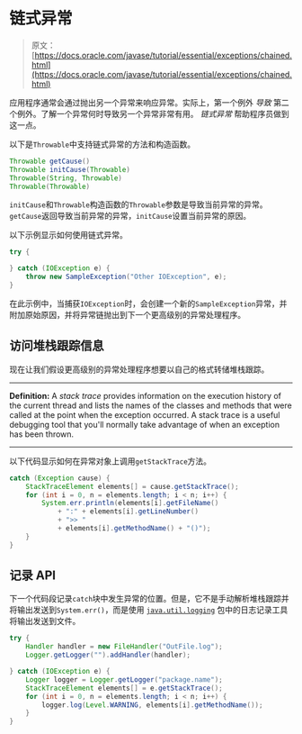 # 链式异常

> 原文： [https://docs.oracle.com/javase/tutorial/essential/exceptions/chained.html](https://docs.oracle.com/javase/tutorial/essential/exceptions/chained.html)

应用程序通常会通过抛出另一个异常来响应异常。实际上，第一个例外 _导致_ 第二个例外。了解一个异常何时导致另一个异常非常有用。 _链式异常_ 帮助程序员做到这一点。

以下是`Throwable`中支持链式异常的方法和构造函数。

```java
Throwable getCause()
Throwable initCause(Throwable)
Throwable(String, Throwable)
Throwable(Throwable)
```

`initCause`和`Throwable`构造函数的`Throwable`参数是导致当前异常的异常。 `getCause`返回导致当前异常的异常，`initCause`设置当前异常的原因。

以下示例显示如何使用链式异常。

```java
try {

} catch (IOException e) {
    throw new SampleException("Other IOException", e);
}
```

在此示例中，当捕获`IOException`时，会创建一个新的`SampleException`异常，并附加原始原因，并将异常链抛出到下一个更高级别的异常处理程序。

## 访问堆栈跟踪信息

现在让我们假设更高级别的异常处理程序想要以自己的格式转储堆栈跟踪。

* * *

**Definition:** A _stack trace_ provides information on the execution history of the current thread and lists the names of the classes and methods that were called at the point when the exception occurred. A stack trace is a useful debugging tool that you'll normally take advantage of when an exception has been thrown.

* * *

以下代码显示如何在异常对象上调用`getStackTrace`方法。

```java
catch (Exception cause) {
    StackTraceElement elements[] = cause.getStackTrace();
    for (int i = 0, n = elements.length; i < n; i++) {       
        System.err.println(elements[i].getFileName()
            + ":" + elements[i].getLineNumber() 
            + ">> "
            + elements[i].getMethodName() + "()");
    }
}
```

## 记录 API

下一个代码段记录`catch`块中发生异常的位置。但是，它不是手动解析堆栈跟踪并将输出发送到`System.err()`，而是使用 [`java.util.logging`](https://docs.oracle.com/javase/8/docs/api/java/util/logging/package-summary.html) 包中的日志记录工具将输出发送到文件。

```java
try {
    Handler handler = new FileHandler("OutFile.log");
    Logger.getLogger("").addHandler(handler);

} catch (IOException e) {
    Logger logger = Logger.getLogger("package.name"); 
    StackTraceElement elements[] = e.getStackTrace();
    for (int i = 0, n = elements.length; i < n; i++) {
        logger.log(Level.WARNING, elements[i].getMethodName());
    }
}
```